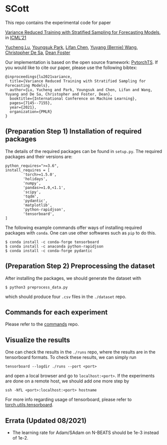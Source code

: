 # SCott

This repo contains the experimental code for paper

[Variance Reduced Training with Stratified Sampling for Forecasting Models](https://arxiv.org/pdf/2103.02062.pdf), in [ICML'21](https://icml.cc/Conferences/2021)

[Yucheng Lu](https://www.cs.cornell.edu/~yucheng/), [Youngsuk Park](https://youngsuk0723.github.io/), [Lifan Chen](https://www.amazon.science/author/lifan-chen), [Yuyang (Bernie) Wang](http://www.mit.edu/~ywang02/), [Christopher De Sa](http://www.cs.cornell.edu/~cdesa/), [Dean Foster](http://deanfoster.net/)

Our implementation is based on the open source framework: [PytorchTS](https://github.com/zalandoresearch/pytorch-ts). If you would like to cite our paper, please use the following bibtex:

```
@inproceedings{lu2021variance,
  title={Variance Reduced Training with Stratified Sampling for Forecasting Models},
  author={Lu, Yucheng and Park, Youngsuk and Chen, Lifan and Wang, Yuyang and De Sa, Christopher and Foster, Dean},
  booktitle={International Conference on Machine Learning},
  pages={7145--7155},
  year={2021},
  organization={PMLR}
}
```

## (Preparation Step 1) Installation of required packages

The details of the required packages can be found in `setup.py`. The required packages and their versions are:

```
python_requires=">=3.6",
install_requires = [
        'torch>=1.5.0',
        'holidays',
        'numpy',
        'pandas>=1.0,<1.1',
        'scipy',
        'tqdm',
        'pydantic',
        'matplotlib',
        'python-rapidjson',
        'tensorboard',
]
```

The following example commands offer ways of installing required packages with `conda`. One can use other softwares such as `pip` to do this.

```
$ conda install -c conda-forge tensorboard
$ conda install -c anaconda python-rapidjson
$ conda install -c conda-forge pydantic
```

## (Preparation Step 2) Preprocessing the dataset

After installing the packages, we should generate the dataset with

```
$ python3 preprocess_data.py
```

which should produce four `.csv` files in the `./dataset` repo.

## Commands for each experiment

Please refer to the [commands](https://github.com/lovvge/SCott/tree/main/commands) repo.

## Visualize the results

One can check the results in the `./runs` repo, where the results are in the tensorboard formats. To check these results, we can simply run

```
tensorboard --logdir ./runs --port <port>
```

and open a local browser and go to `localhost:<port>`. If the experiments are done on a remote host, we should add one more step by

```
ssh -NfL <port>:localhost:<port> hostname
```

For more info regarding usage of tensorboard, please refer to [torch.utils.tensorboard](https://pytorch.org/docs/stable/tensorboard.html).

## Errata (Updated 08/2021)
* The learning rate for Adam/SAdam on N-BEATS should be 1e-3 instead of 1e-2.
